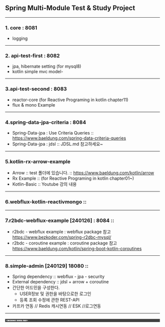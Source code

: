 
## Spring Multi-Module Test & Study Project
-----
### 1. core  : 8081
 - logging 
-----
### 2. api-test-first : 8082
 - jpa, hibernate setting (for mysql8)
 - kotlin simple mvc model-
-----
### 3.api-test-second : 8083
 - reactor-core (for Reactive Programing in kotlin chapter11)
 - flux & mono Example
-----
### 4.spring-data-jpa-criteria : 8084
 - Spring-Data-jpa : Use Criteria Queries :: https://www.baeldung.com/spring-data-criteria-queries  
 - Spring-Data-jpa : jdsl :: JDSL.md 참고하세요~
-----
### 5.kotlin-rx-arrow-example  
 - Arrow :: test 폴더에 있습니다. :: https://www.baeldung.com/kotlin/arrow
 - Rx Example   :: (for Reactive Programing in kotlin chapter01~)
 - Kotlin-Basic :: Youtube 강의 내용 
-----
### 6.webflux-kotlin-reactivmongo :: 

-----
### 7.r2bdc-webflux-example [240126] : 8084   ::  
 - r2bdc - webflux example : webflux package 참고 https://www.bezkoder.com/spring-r2dbc-mysql/
 - r2bdc - coroutine example : coroutine package 참고 https://www.baeldung.com/kotlin/spring-boot-kotlin-coroutines


----
### 8.simple-admin [240129]  18080 ::
 - Spring dependency :: webflux - jpa - security
 - External dependency :: jdsl + arrow + coroutine
 - 간단한 어드민을 구성한다. 
   + USER정보 및 권한을 바탕으로한 로그인
   + 등록 조회 수정에 관한 REST-API
 - 카프카 연동 // Redis 캐시연동 // ESK //로그연동


-----








![img_2.png](img_2.png)